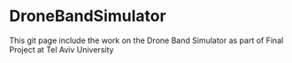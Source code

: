 # DroneBandSimulator
This git page include the work on the Drone Band Simulator as part of Final Project at Tel Aviv University
